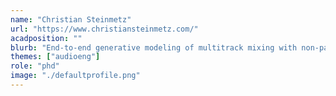 ```yaml
---
name: "Christian Steinmetz"
url: "https://www.christiansteinmetz.com/"
acadposition: ""
blurb: "End-to-end generative modeling of multitrack mixing with non-parallel data and adversarial networks"
themes: ["audioeng"]
role: "phd"
image: "./defaultprofile.png"
---
```

